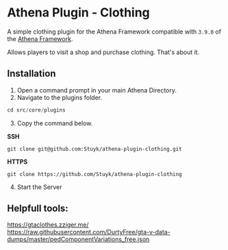 # Athena Plugin - Clothing

A simple clothing plugin for the Athena Framework compatible with `3.9.0` of the [Athena Framework](https://athenaframework.com/).

Allows players to visit a shop and purchase clothing. That's about it.

## Installation

1. Open a command prompt in your main Athena Directory.
2. Navigate to the plugins folder.

```ts
cd src/core/plugins
```

3. Copy the command below.

**SSH**

```
git clone git@github.com:Stuyk/athena-plugin-clothing.git
```

**HTTPS**
```
git clone https://github.com/Stuyk/athena-plugin-clothing
```

4. Start the Server


## Helpfull tools:

https://gtaclothes.zziger.me/
https://raw.githubusercontent.com/DurtyFree/gta-v-data-dumps/master/pedComponentVariations_free.json